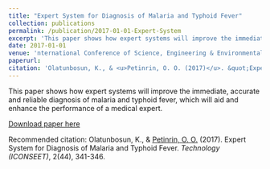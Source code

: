 ```yaml
---
title: "Expert System for Diagnosis of Malaria and Typhoid Fever"
collection: publications
permalink: /publication/2017-01-01-Expert-System
excerpt: 'This paper shows how expert systems will improve the immediate, accurate and reliable diagnosis of malaria and typhoid fever'
date: 2017-01-01
venue: 'nternational Conference of Science, Engineering & Environmental Technology (ICONSEET),'
paperurl: 
citation: 'Olatunbosun, K., & <u>Petinrin, O. O. (2017)</u>. &quot;Expert System for Diagnosis of Malaria and Typhoid Fever&quot;. <i>Technology (ICONSEET)</i>, 2(44), 341-346.'
---
```

This paper shows how expert systems will improve the immediate, accurate and reliable diagnosis of malaria and typhoid fever, which will aid and enhance the performance of a medical expert.

[Download paper here](http://olutomilayo.github.io/files/Paper1.pdf)

Recommended citation: Olatunbosun, K., & <u>Petinrin, O. O.</u> (2017). Expert System for Diagnosis of Malaria and Typhoid Fever. <i>Technology (ICONSEET)</i>, 2(44), 341-346.
